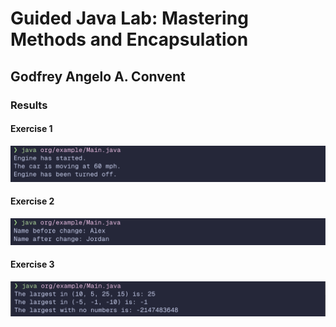 # Guided Java Lab: Mastering Methods and Encapsulation

## Godfrey Angelo A. Convent

### Results

#### Exercise 1

![alt text](image.png)

#### Exercise 2

![alt text](image-1.png)

#### Exercise 3

![alt text](image-2.png)
